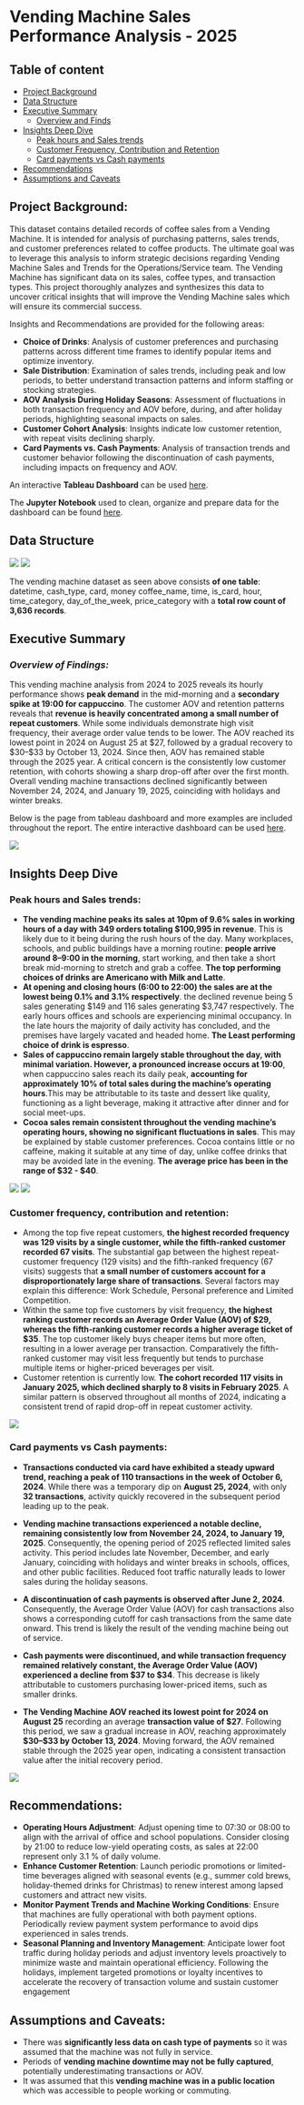 # **Vending Machine Sales Performance Analysis - 2025**
## **Table of content**
- [Project Background](#project-background)
- [Data Structure](#data-structure)
- [Executive Summary](#executive-summary)
  - [Overview and Finds](#_overview-of-findings_)
- [Insights Deep Dive](#insights-deep-dive)
  - [Peak hours and Sales trends](#peak-hours-and-sales-trends)
  - [Customer Frequency, Contribution and Retention](#customer-frequency-contribution-and-retention)
  - [Card payments vs Cash payments](#card-payments-vs-cash-payments)
- [Recommendations](#recommendations)
- [Assumptions and Caveats](#assumptions-and-caveats)

## **Project Background:**
This dataset contains detailed records of coffee sales from a Vending Machine. It is intended for analysis of purchasing patterns, sales trends, and customer preferences related to coffee products.
The ultimate goal was to leverage this analysis to inform strategic decisions regarding Vending Machine Sales and Trends for the Operations/Service team. The Vending Machine has significant data on its sales, coffee types, and transaction types. This project thoroughly analyzes and synthesizes this data to uncover critical insights that will improve the Vending Machine sales which will ensure its commercial success.

Insights and Recommendations are provided for the following areas:
- **Choice of Drinks**: Analysis of customer preferences and purchasing patterns across different time frames to identify popular items and optimize inventory.
- **Sale Distribution**: Examination of sales trends, including peak and low periods, to better understand transaction patterns and inform staffing or stocking strategies.
- **AOV Analysis During Holiday Seasons**: Assessment of fluctuations in both transaction frequency and AOV before, during, and after holiday periods, highlighting seasonal impacts on sales.
- **Customer Cohort Analysis**: Insights indicate low customer retention, with repeat visits declining sharply.
- **Card Payments vs. Cash Payments**: Analysis of transaction trends and customer behavior following the discontinuation of cash payments, including impacts on frequency and AOV.

An interactive **Tableau Dashboard** can be used [here](https://public.tableau.com/views/VendingMachineSalesPerformanceAnalysis-2025_17579857198010/Dashboard1?:language=en-US&:sid=&:redirect=auth&:display_count=n&:origin=viz_share_link).

The **Jupyter Notebook** used to clean, organize and prepare data for the dashboard can be found [here](https://github.com/omer3bd/Vending-Machine-Sales-Performance-Analysis---2025/blob/main/Vending%20Machine%20Sales%20Performance%20Analysis%20-%202025.ipynb).



## **Data Structure**
![](images/bkScreenshot_2025-09-13_at_10.29.10_PM-removebg-preview.png)
![](images/dataset%20snippet.png)

The vending machine dataset as seen above consists **of one table**: datetime, cash_type, card, money	coffee_name, time, is_card, hour, time_category, day_of_the_week, price_category
with a **total row count of 3,636 records**.


## Executive Summary
### _Overview of Findings:_
This vending machine analysis from 2024 to 2025 reveals its hourly performance shows **peak demand** in the mid-morning and a **secondary spike at 19:00 for cappuccino**. The customer AOV and retention patterns reveals that **revenue is heavily concentrated among a small number of repeat customers**. While some individuals demonstrate high visit frequency, their average order value tends to be lower. The AOV reached its lowest point in 2024 on August 25 at \$27, followed by a gradual recovery to \$30–\$33 by October 13, 2024. Since then, AOV has remained stable through the 2025 year. A critical concern is the consistently low customer retention, with cohorts showing a sharp drop-off after over the first month. Overall vending machine transactions declined significantly between November 24, 2024, and January 19, 2025, coinciding with holidays and winter breaks. 

Below is the page from tableau dashboard and more examples are included throughout the report. The entire interactive dashboard can be used [here](https://public.tableau.com/views/VendingMachineSalesPerformanceAnalysis-2025_17579857198010/Dashboard1?:language=en-US&:sid=&:redirect=auth&:display_count=n&:origin=viz_share_link).

![](images/Dashboard%201-3.png)


## **Insights Deep Dive**
### Peak hours and Sales trends:
- **The vending machine peaks its sales at 10pm of 9.6% sales in working hours of a day with 349 orders totaling $100,995 in revenue**. This is likely due to it being during the rush hours of the day. Many workplaces, schools, and public buildings have a morning routine: **people arrive around 8–9:00 in the morning**, start working, and then take a short break mid-morning to stretch and grab a coffee. **The top performing choices of drinks are Americano with Milk and Latte**.
- **At opening and closing hours (6:00 to 22:00) the sales are at the lowest being 0.1% and 3.1% respectively**. the declined revenue being 5 sales generating \$149 and 116 sales generating \$3,747 respectively. The early hours offices and schools are experiencing minimal occupancy. In the late hours the majority of daily activity has concluded, and the premises have largely vacated and headed home. **The Least performing choice of drink is espresso**.
- **Sales of cappuccino remain largely stable throughout the day, with minimal variation. However, a pronounced increase occurs at 19:00**, when cappuccino sales reach its daily peak, **accounting for approximately 10% of total sales during the machine’s operating hours**.This may be attributable to its taste and dessert like quality, functioning as a light beverage, making it attractive after dinner and for social meet-ups.
- **Cocoa sales remain consistent throughout the vending machine’s operating hours, showing no significant fluctuations in sales**. This may be explained by stable customer preferences. Cocoa contains little or no caffeine, making it suitable at any time of day, unlike coffee drinks that may be avoided late in the evening. **The average price has been in the range of \$32 - \$40**.

![](images/customer%20spendings%20at%20rush%20hours.png)
![](images/items%20that%20drive%20revenue%20vs%20drain%20revenue.png)


### Customer frequency, contribution and retention:
- Among the top five repeat customers, **the highest recorded frequency was 129 visits by a single customer, while the fifth-ranked customer recorded 67 visits**. The substantial gap between the highest repeat-customer frequency (129 visits) and the fifth-ranked frequency (67 visits) suggests that **a small number of customers account for a disproportionately large share of transactions**. Several factors may explain this difference: Work Schedule, Personal preference and Limited Competition.
- Within the same top five customers by visit frequency, **the highest ranking customer records an Average Order Value (AOV) of $29, whereas the fifth-ranking customer records a higher average ticket of \$35**. The top customer likely buys cheaper items but more often, resulting in a lower average per transaction. Comparatively the fifth-ranked customer may visit less frequently but tends to purchase multiple items or higher-priced beverages per visit.
- Customer retention is currently low. **The cohort recorded 117 visits in January 2025, which declined sharply to 8 visits in February 2025**. A similar pattern is observed throughout all months of 2024, indicating a consistent trend of rapid drop-off in repeat customer activity.

![](images/customer%20cohort%20plus%20customer%20loyalty%20and%20contribution.png)


### Card payments vs Cash payments:
- **Transactions conducted via card have exhibited a steady upward trend, reaching a peak of 110 transactions in the week of October 6, 2024**. While there was a temporary dip on **August 25, 2024**, with only **32 transactions**, activity quickly recovered in the subsequent period leading up to the peak.

- **Vending machine transactions experienced a notable decline, remaining consistently low from November 24, 2024, to January 19, 2025**. Consequently, the opening period of 2025 reflected limited sales activity. This period includes late November, December, and early January, coinciding with holidays and winter breaks in schools, offices, and other public facilities. Reduced foot traffic naturally leads to lower sales during the holiday seasons.

- **A discontinuation of cash payments is observed after June 2, 2024**. Consequently, the Average Order Value (AOV) for cash transactions also shows a corresponding cutoff for cash transactions from the same date onward. This trend is likely the result of the vending machine being out of service.

- **Cash payments were discontinued, and while transaction frequency remained relatively constant, the Average Order Value (AOV) experienced a decline from \$37 to \$34**. This decrease is likely attributable to customers purchasing lower-priced items, such as smaller drinks.

- **The Vending Machine AOV reached its lowest point for 2024 on August 25** recording an average **transaction value of \$27**. Following this period, we saw a gradual increase in AOV, reaching approximately **\$30–\$33 by October 13, 2024**. Moving forward, the AOV remained stable through the 2025 year open, indicating a consistent transaction value after the initial recovery period.

![](images/cards%20vs%20cash%20plus%20aov.png)


## Recommendations:
- **Operating Hours Adjustment**: Adjust opening time to 07:30 or 08:00 to align with the arrival of office and school populations. Consider closing by 21:00 to reduce low-yield operating costs, as sales at 22:00 represent only 3.1 % of daily volume.
- **Enhance Customer Retention**: Launch periodic promotions or limited-time beverages aligned with seasonal events (e.g., summer cold brews, holiday-themed drinks for Christmas) to renew interest among lapsed customers and attract new visits.
- **Monitor Payment Trends and Machine Working Conditions**: Ensure that machines are fully operational with both payment options. Periodically review payment system performance to avoid dips experienced in sales trends.
- **Seasonal Planning and Inventory Management**: Anticipate lower foot traffic during holiday periods and adjust inventory levels proactively to minimize waste and maintain operational efficiency. Following the holidays, implement targeted promotions or loyalty incentives to accelerate the recovery of transaction volume and sustain customer engagement

## Assumptions and Caveats:
- There was **significantly less data on cash type of payments** so it was assumed that the machine was not fully in service. 
- Periods of **vending machine downtime may not be fully captured**, potentially underestimating transactions or AOV.
- It was assumed that this **vending machine was in a public location** which was accessible to people working or commuting.

